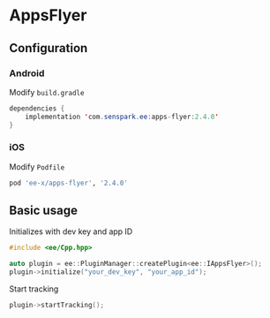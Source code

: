 # AppsFlyer
## Configuration
### Android
Modify `build.gradle`
```java
dependencies {
    implementation 'com.senspark.ee:apps-flyer:2.4.0'
}
```

### iOS
Modify `Podfile`
```ruby
pod 'ee-x/apps-flyer', '2.4.0'
```

## Basic usage
Initializes with dev key and app ID
```cpp
#include <ee/Cpp.hpp>

auto plugin = ee::PluginManager::createPlugin<ee::IAppsFlyer>();
plugin->initialize("your_dev_key", "your_app_id");
```

Start tracking
```cpp
plugin->startTracking();
```